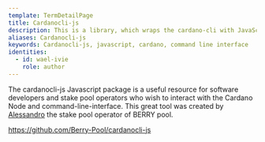 ```yaml
---
template: TermDetailPage
title: Cardanocli-js
description: This is a library, which wraps the cardano-cli with JavaScript and makes it possible to interact with the cli-commands much faster and more efficient.
aliases: Cardanocli-js
keywords: Cardanocli-js, javascript, cardano, command line interface
identities:
  - id: wael-ivie
    role: author
---
```


The cardanocli-js Javascript package is a useful resource for software developers and stake pool operators who wish to interact with the Cardano Node and command-line-interface. This great tool was created by [Alessandro](/en/identities/alessandro-berry.md) the stake pool operator of BERRY pool.

https://github.com/Berry-Pool/cardanocli-js
